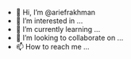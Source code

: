 - 👋 Hi, I’m @ariefrakhman
- 👀 I’m interested in ...
- 🌱 I’m currently learning ...
- 💞️ I’m looking to collaborate on ...
- 📫 How to reach me ...

<!---
ariefrakhman/ariefrakhman is a ✨ special ✨ repository because its `README.md` (this file) appears on your GitHub profile.
You can click the Preview link to take a look at your changes.
--->
